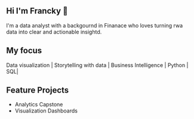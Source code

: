 ## Hi I'm Francky 👋

I'm a data analyst with a backgournd in Finanace who loves turning rwa data into clear and actionable insightd.

## My focus
Data visualization | Storytelling with data | Business Intelligence |
Python | SQL|

## Feature Projects
- Analytics Capstone
- Visualization Dashboards
  

<!--
**Francky70/Francky70** is a ✨ _special_ ✨ repository because its `README.md` (this file) appears on your GitHub profile.

Here are some ideas to get you started:

- 🔭 I’m currently working on ...
- 🌱 I’m currently learning ...
- 👯 I’m looking to collaborate on ...
- 🤔 I’m looking for help with ...
- 💬 Ask me about ...
- 📫 How to reach me: ...
- 😄 Pronouns: ...
- ⚡ Fun fact: ...
-->
